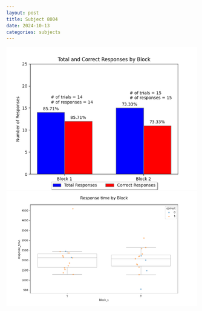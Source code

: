 ```yaml
---
layout: post
title: Subject 8004
date: 2024-10-13
categories: subjects
---
```


![](data/8004/run-12/8004_ATS_responses.png)
![](data/8004/run-12/8004_ATS_rt.png)
